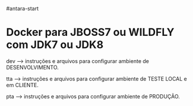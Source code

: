 #antara-start

Docker para  JBOSS7 ou WILDFLY com JDK7 ou JDK8 
===============================================

dev --> instruções e arquivos para configurar ambiente de DESENVOLVIMENTO.

tta --> instruções e arquivos para configurar ambiente de TESTE LOCAL e em CLIENTE.

pta --> instruções e arquivos para configurar ambiente de PRODUÇÃO.
